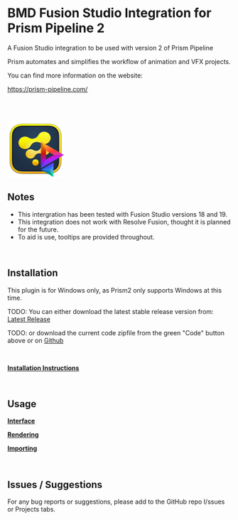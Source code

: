 # **BMD Fusion Studio Integration for Prism Pipeline 2**
A Fusion Studio integration to be used with version 2 of Prism Pipeline 

Prism automates and simplifies the workflow of animation and VFX projects.

You can find more information on the website:

https://prism-pipeline.com/

<br/><br/>

![Prism](Docs/Fusion-Prism.png)

## **Notes**

- This intergration has been tested with Fusion Studio versions 18 and 19.
- This integration does not work with Resolve Fusion, thought it is planned for the future.
- To aid is use, tooltips are provided throughout.

<br/>

## **Installation**

This plugin is for Windows only, as Prism2 only supports Windows at this time.

TODO:  You can either download the latest stable release version from: [Latest Release](https://github.com/Animatect/Prism2_PluginFusion/releases/latest)

TODO:  or download the current code zipfile from the green "Code" button above or on [Github](https://Animatect/Prism2_PluginFusion)

<br/>

[**Installation Instructions**](Docs/Installation.md)

<br/>

## **Usage**

[**Interface**](Docs/Interface.md)

[**Rendering**](Docs/Rendering.md)

[**Importing**](Docs/Importing.md)


<br/>


## **Issues / Suggestions**

For any bug reports or suggestions, please add to the GitHub repo I/ssues or Projects tabs.
